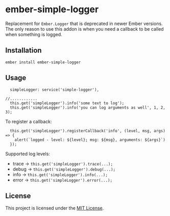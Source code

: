 ember-simple-logger
==============================================================================

Replacement for `Ember.Logger` that is deprecated in newer Ember versions. The only reason to use this addon is when you need a callback to be called when something is logged.

Installation
------------------------------------------------------------------------------

```
ember install ember-simple-logger
```


Usage
------------------------------------------------------------------------------

```
  simpleLogger: service('simple-logger'),

//............
  this.get('simpleLogger').info('some text to log');
  this.get('simpleLogger').info('you can log arguments as well', 1, 2, 3);
```

To register a callback:
```
  this.get('simpleLogger').registerCallback('info', (level, msg, args) => {
    alert(`logged - level: ${level}; msg: ${msg}, arguments: ${args}`)
  });
```

Supported log levels:
* trace → `this.get('simpleLogger').trace(...);`
* debug → `this.get('simpleLogger').debug(...);`
* info → `this.get('simpleLogger').info(...);`
* error → `this.get('simpleLogger').error(...);`

License
------------------------------------------------------------------------------

This project is licensed under the [MIT License](LICENSE.md).
